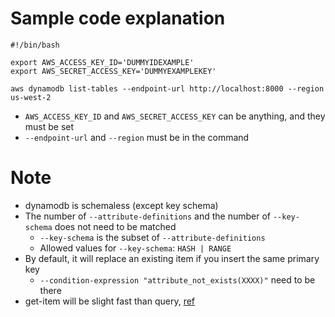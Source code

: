 # Sample code explanation

```
#!/bin/bash

export AWS_ACCESS_KEY_ID='DUMMYIDEXAMPLE'
export AWS_SECRET_ACCESS_KEY='DUMMYEXAMPLEKEY'

aws dynamodb list-tables --endpoint-url http://localhost:8000 --region us-west-2
```

* `AWS_ACCESS_KEY_ID` and `AWS_SECRET_ACCESS_KEY` can be anything, and they must be set
* `--endpoint-url` and `--region` must be in the command

# Note
* dynamodb is schemaless (except key schema)
* The number of `--attribute-definitions` and the number of `--key-schema` does not need to be matched
  * `--key-schema` is the subset of `--attribute-definitions` 
  * Allowed values for `--key-schema`: `HASH | RANGE`
* By default, it will replace an existing item if you insert the same primary key
  * `--condition-expression "attribute_not_exists(XXXX)"` need to be there
* get-item will be slight fast than query, [ref](https://stackoverflow.com/questions/12241235/dynamodb-query-versus-getitem-for-single-item-retrieval-based-on-the-index)


